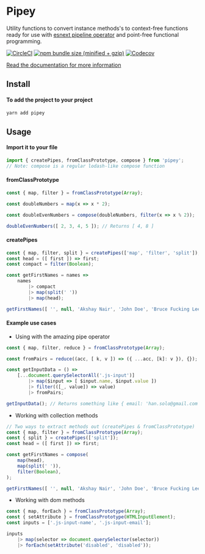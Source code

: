 
# Pipey
Utility functions to convert instance methods's to context-free functions ready for use with [esnext pipeline operator](https://github.com/tc39/proposal-pipeline-operator) and point-free functional programming.

[![CircleCI](https://img.shields.io/circleci/project/github/phenax/pipey/master.svg?style=for-the-badge)](https://circleci.com/gh/phenax/pipey)
[![npm bundle size (minified + gzip)](https://img.shields.io/bundlephobia/minzip/pipey.svg?style=for-the-badge)](https://www.npmjs.com/package/pipey)
[![Codecov](https://img.shields.io/codecov/c/github/phenax/pipey.svg?style=for-the-badge)](https://codecov.io/gh/phenax/pipey)


[Read the documentation for more information](https://github.com/phenax/pipey/tree/master/docs)

## Install

#### To add the project to your project
```bash
yarn add pipey
```

## Usage

#### Import it to your file
```js
import { createPipes, fromClassPrototype, compose } from 'pipey';
// Note: compose is a regular lodash-like compose function
```

#### fromClassPrototype

```js
const { map, filter } = fromClassPrototype(Array);

const doubleNumbers = map(x => x * 2);

const doubleEvenNumbers = compose(doubleNumbers, filter(x => x % 2));

doubleEvenNumbers([ 2, 3, 4, 5 ]); // Returns [ 4, 8 ]
```

#### createPipes

```js
const { map, filter, split } = createPipes(['map', 'filter', 'split']);
const head = ([ first ]) => first;
const compact = filter(Boolean);

const getFirstNames = names =>
    names
        |> compact
        |> map(split(' '))
        |> map(head);

getFirstNames([ '', null, 'Akshay Nair', 'John Doe', 'Bruce Fucking Lee' ]); // Returns ['Akshay', 'John', 'Bruce']
```

#### Example use cases

* Using with the amazing pipe operator
```js
const { map, filter, reduce } = fromClassPrototype(Array);

const fromPairs = reduce((acc, [ k, v ]) => ({ ...acc, [k]: v }), {});

const getInputData = () =>
    [...document.querySelectorAll('.js-input')]
        |> map($input => [ $input.name, $input.value ])
        |> filter(([_, value]) => value)
        |> fromPairs;

getInputData(); // Returns something like { email: 'han.solo@gmail.com', name: 'Han Solo' }
```

* Working with collection methods
```js
// Two ways to extract methods out (createPipes & fromClassPrototype)
const { map, filter } = fromClassPrototype(Array);
const { split } = createPipes(['split']);
const head = ([ first ]) => first;

const getFirstNames = compose(
    map(head),
    map(split(' ')),
    filter(Boolean),
);

getFirstNames([ '', null, 'Akshay Nair', 'John Doe', 'Bruce Fucking Lee' ]); // Returns ['Akshay', 'John', 'Bruce']
```


* Working with dom methods
```js
const { map, forEach } = fromClassPrototype(Array);
const { setAttribute } = fromClassPrototype(HTMLInputElement);
const inputs = ['.js-input-name', '.js-input-email'];

inputs
    |> map(selector => document.querySelector(selector))
    |> forEach(setAttribute('disabled', 'disabled'));
```
